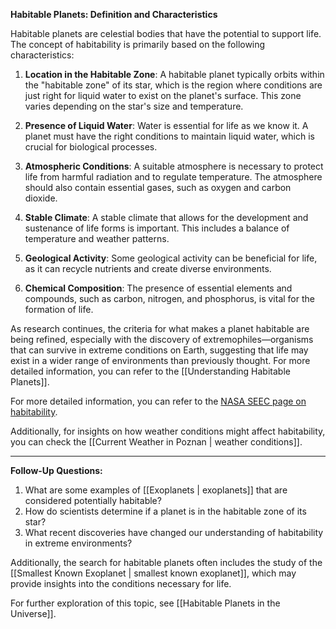 **Habitable Planets: Definition and Characteristics**

Habitable planets are celestial bodies that have the potential to support life. The concept of habitability is primarily based on the following characteristics:

1. **Location in the Habitable Zone**: A habitable planet typically orbits within the "habitable zone" of its star, which is the region where conditions are just right for liquid water to exist on the planet's surface. This zone varies depending on the star's size and temperature.

2. **Presence of Liquid Water**: Water is essential for life as we know it. A planet must have the right conditions to maintain liquid water, which is crucial for biological processes.

3. **Atmospheric Conditions**: A suitable atmosphere is necessary to protect life from harmful radiation and to regulate temperature. The atmosphere should also contain essential gases, such as oxygen and carbon dioxide.

4. **Stable Climate**: A stable climate that allows for the development and sustenance of life forms is important. This includes a balance of temperature and weather patterns.

5. **Geological Activity**: Some geological activity can be beneficial for life, as it can recycle nutrients and create diverse environments.

6. **Chemical Composition**: The presence of essential elements and compounds, such as carbon, nitrogen, and phosphorus, is vital for the formation of life.

As research continues, the criteria for what makes a planet habitable are being refined, especially with the discovery of extremophiles—organisms that can survive in extreme conditions on Earth, suggesting that life may exist in a wider range of environments than previously thought. For more detailed information, you can refer to the [[Understanding Habitable Planets]].

For more detailed information, you can refer to the [NASA SEEC page on habitability](https://seec.gsfc.nasa.gov/what_makes_a_planet_habitable.html).

Additionally, for insights on how weather conditions might affect habitability, you can check the [[Current Weather in Poznan | weather conditions]]. 

---

**Follow-Up Questions:**
1. What are some examples of [[Exoplanets | exoplanets]] that are considered potentially habitable?
2. How do scientists determine if a planet is in the habitable zone of its star?
3. What recent discoveries have changed our understanding of habitability in extreme environments? 

Additionally, the search for habitable planets often includes the study of the [[Smallest Known Exoplanet | smallest known exoplanet]], which may provide insights into the conditions necessary for life.

For further exploration of this topic, see [[Habitable Planets in the Universe]].